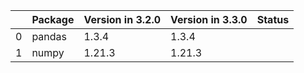 <!-- markdown-link-check-disable -->

|    | Package   | Version in 3.2.0   | Version in 3.3.0   | Status   |
|---:|:----------|:-------------------|:-------------------|:---------|
|  0 | pandas    | 1.3.4              | 1.3.4              |          |
|  1 | numpy     | 1.21.3             | 1.21.3             |          |